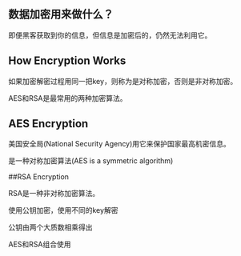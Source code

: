 ## 数据加密用来做什么？

即便黑客获取到你的信息，但信息是加密后的，仍然无法利用它。



## How Encryption Works

如果加密解密过程用同一把key，则称为是对称加密，否则是非对称加密。

AES和RSA是最常用的两种加密算法。

## AES Encryption

美国安全局(National Security Agency)用它来保护国家最高机密信息。

是一种对称加密算法(AES is a symmetric algorithm)

##RSA Encryption

RSA是一种非对称加密算法。

使用公钥加密，使用不同的key解密

公钥由两个大质数相乘得出



AES和RSA组合使用